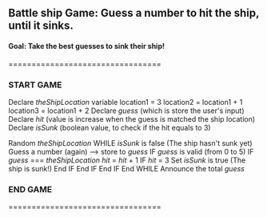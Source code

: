 ## Battle ship Game: Guess a number to hit the ship, until it sinks.
#### Goal: Take the best guesses to sink their ship!

=================================
### START GAME
Declare *theShipLocation* variable
    location1 = 3
    location2 = location1 + 1
    location3 = location1 + 2
Declare *guess* (which is store the user's input)
Declare *hit* (value is increase when the guess is matched the ship location)
Declare *isSunk* (boolean value, to check if the hit equals to 3)

Random *theShipLocation*
WHILE *isSunk* is false (The ship hasn't sunk yet)
    Guess a number (again) --> store to *guess*
    IF *guess* is valid (from 0 to 5)
        IF *guess* === *theShipLocation*
            *hit* = *hit* + 1
            IF *hit* = 3
                Set *isSunk* is true (The ship is sunk!)
            End IF
        End IF
    End IF
End WHILE
Announce the total *guess*
### END GAME
=================================


             

